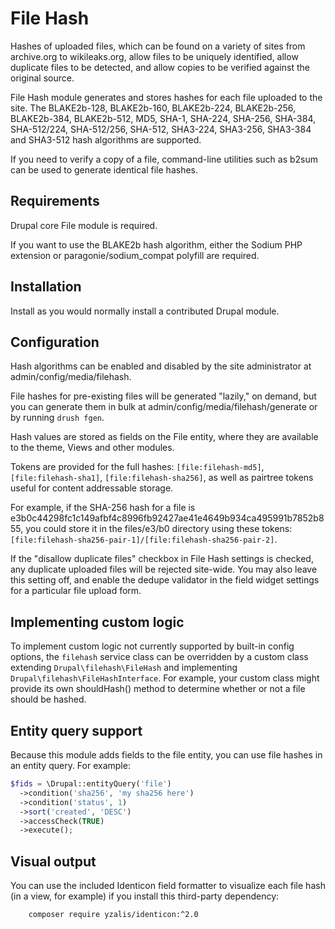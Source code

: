# File Hash

Hashes of uploaded files, which can be found on a variety of sites from
archive.org to wikileaks.org, allow files to be uniquely identified, allow
duplicate files to be detected, and allow copies to be verified against the
original source.

File Hash module generates and stores hashes for each file uploaded to the site.
The BLAKE2b-128, BLAKE2b-160, BLAKE2b-224, BLAKE2b-256, BLAKE2b-384,
BLAKE2b-512, MD5, SHA-1, SHA-224, SHA-256, SHA-384, SHA-512/224, SHA-512/256,
SHA-512, SHA3-224, SHA3-256, SHA3-384 and SHA3-512 hash algorithms are
supported.

If you need to verify a copy of a file, command-line utilities such as b2sum can
be used to generate identical file hashes.


## Requirements

Drupal core File module is required.

If you want to use the BLAKE2b hash algorithm, either the Sodium PHP extension
or paragonie/sodium_compat polyfill are required.


## Installation

Install as you would normally install a contributed Drupal module.


## Configuration

Hash algorithms can be enabled and disabled by the site administrator at
admin/config/media/filehash.

File hashes for pre-existing files will be generated "lazily," on demand, but
you can generate them in bulk at admin/config/media/filehash/generate or by
running `drush fgen`.

Hash values are stored as fields on the File entity, where they are available to
the theme, Views and other modules.

Tokens are provided for the full hashes: `[file:filehash-md5]`,
`[file:filehash-sha1]`, `[file:filehash-sha256]`, as well as pairtree tokens
useful for content addressable storage.

For example, if the SHA-256 hash for a file is
e3b0c44298fc1c149afbf4c8996fb92427ae41e4649b934ca495991b7852b855, you could
store it in the files/e3/b0 directory using these tokens:
`[file:filehash-sha256-pair-1]/[file:filehash-sha256-pair-2]`.

If the "disallow duplicate files" checkbox in File Hash settings is checked, any
duplicate uploaded files will be rejected site-wide. You may also leave this
setting off, and enable the dedupe validator in the field widget settings for a
particular file upload form.


## Implementing custom logic

To implement custom logic not currently supported by built-in config options,
the `filehash` service class can be overridden by a custom class extending
`Drupal\filehash\FileHash` and implementing `Drupal\filehash\FileHashInterface`.
For example, your custom class might provide its own shouldHash() method to
determine whether or not a file should be hashed.


## Entity query support

Because this module adds fields to the file entity, you can use file hashes in
an entity query. For example:

```php
$fids = \Drupal::entityQuery('file')
  ->condition('sha256', 'my sha256 here')
  ->condition('status', 1)
  ->sort('created', 'DESC')
  ->accessCheck(TRUE)
  ->execute();
```


## Visual output

You can use the included Identicon field formatter to visualize each file hash
(in a view, for example) if you install this third-party dependency:

        composer require yzalis/identicon:^2.0
